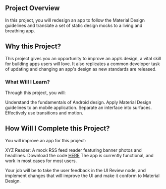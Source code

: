 

## Project Overview
In this project, you will redesign an app to follow the Material Design guidelines and translate a set of static design mocks to a living and breathing app.

## Why this Project?
This project gives you an opportunity to improve an app’s design, a vital skill for building apps users will love. It also replicates a common developer task of updating and changing an app's design as new standards are released.

### What Will I Learn?
Through this project, you will:

Understand the fundamentals of Android design.
Apply Material Design guidelines to an mobile application.
Separate an interface into surfaces.
Effectively use transitions and motion.

## How Will I Complete this Project?
You will improve an app for this project:

XYZ Reader: A mock RSS feed reader featuring banner photos and headlines. Download the code [HERE](https://github.com/udacity/xyz-reader-starter-code)
The app is currently functional, and work in most cases for most users.

Your job will be to take the user feedback in the UI Review node, and implement changes that will improve the UI and make it conform to Material Design.
